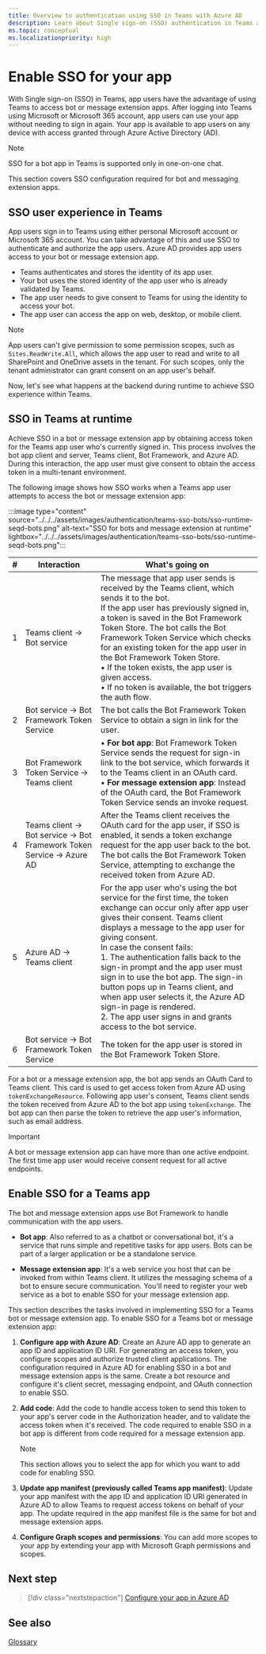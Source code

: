 ```yaml
---
title: Overview to authentication using SSO in Teams with Azure AD
description: Learn about Single sign-on (SSO) authentication in Teams and how to enable it in bots and message extension.
ms.topic: conceptual
ms.localizationpriority: high
---
```

# Enable SSO for your app

With Single sign-on (SSO) in Teams, app users have the advantage of using Teams to access bot or message extension apps. After logging into Teams using Microsoft or Microsoft 365 account, app users can use your app without needing to sign in again. Your app is available to app users on any device with access granted through Azure Active Directory (AD).

> [!NOTE]
> SSO for a bot app in Teams is supported only in one-on-one chat.

This section covers SSO configuration required for bot and messaging extension apps.

## SSO user experience in Teams

App users sign in to Teams using either personal Microsoft account or Microsoft 365 account. You can take advantage of this and use SSO to authenticate and authorize the app users. Azure AD provides app users access to your bot or message extension app.

- Teams authenticates and stores the identity of its app user.
- Your bot uses the stored identity of the app user who is already validated by Teams.
- The app user needs to give consent to Teams for using the identity to access your bot.
- The app user can access the app on web, desktop, or mobile client.

> [!NOTE]
> App users can't give permission to some permission scopes, such as `Sites.ReadWrite.All`, which allows the app user to read and write to all SharePoint and OneDrive assets in the tenant. For such scopes, only the tenant administrator can grant consent on an app user's behalf.

Now, let's see what happens at the backend during runtime to achieve SSO experience within Teams.

## SSO in Teams at runtime

Achieve SSO in a bot or message extension app by obtaining access token for the Teams app user who's currently signed in. This process involves the bot app client and server, Teams client, Bot Framework, and Azure AD. During this interaction, the app user must give consent to obtain the access token in a multi-tenant environment.

The following image shows how SSO works when a Teams app user attempts to access the bot or message extension app:

:::image type="content" source="../../../assets/images/authentication/teams-sso-bots/sso-runtime-seqd-bots.png" alt-text="SSO for bots and message extension at runtime" lightbox="../../../assets/images/authentication/teams-sso-bots/sso-runtime-seqd-bots.png":::

| # | Interaction | What's going on |
| --- | --- | --- |
| 1 | Teams client → Bot service | The message that app user sends is received by the Teams client, which sends it to the bot. <br> If the app user has previously signed in, a token is saved in the Bot Framework Token Store. The bot calls the Bot Framework Token Service which checks for an existing token for the app user in the Bot Framework Token Store. <br> • If the token exists, the app user is given access. <br> • If no token is available, the bot triggers the auth flow. |
| 2 | Bot service → Bot Framework Token Service | The bot calls the Bot Framework Token Service to obtain a sign in link for the user. |
| 3 | Bot Framework Token Service → Teams client | • **For bot app**: Bot Framework Token Service sends the request for sign-in link to the bot service, which forwards it to the Teams client in an OAuth card. <br> • **For message extension app**: Instead of the OAuth card, the Bot Framework Token Service sends an invoke request. |
| 4 | Teams client → Bot service → Bot Framework Token Service → Azure AD | After the Teams client receives the OAuth card for the app user, if SSO is enabled, it sends a token exchange request for the app user back to the bot. The bot calls the Bot Framework Token Service, attempting to exchange the received token from Azure AD. |
| 5 | Azure AD → Teams client | For the app user who's using the bot service for the first time, the token exchange can occur only after app user gives their consent. Teams client displays a message to the app user for giving consent. <br> In case the consent fails: <br> 1. The authentication falls back to the sign-in prompt and the app user must sign in to use the bot app. The sign-in button pops up in Teams client, and when app user selects it, the Azure AD sign-in page is rendered. <br> 2. The app user signs in and grants access to the bot service. |
| 6 | Bot service → Bot Framework Token Service | The token for the app user is stored in the Bot Framework Token Store. |

For a bot or a message extension app, the bot app sends an OAuth Card to Teams client. This card is used to get access token from Azure AD using `tokenExchangeResource`. Following app user's consent, Teams client sends the token received from Azure AD to the bot app using `tokenExchange`. The bot app can then parse the token to retrieve the app user's information, such as email address.

> [!IMPORTANT]
> A bot or message extension app can have more than one active endpoint. The first time app user would receive consent request for all active endpoints.

## Enable SSO for a Teams app

The bot and message extension apps use Bot Framework to handle communication with the app users.

- **Bot app**: Also referred to as a chatbot or conversational bot, it's a service that runs simple and repetitive tasks for app users. Bots can be part of a larger application or be a standalone service.

- **Message extension app**: It's a web service you host that can be invoked from within Teams client. It utilizes the messaging schema of a bot to ensure secure communication. You'll need to register your web service as a bot to enable SSO for your message extension app.

This section describes the tasks involved in implementing SSO for a Teams bot or message extension app. To enable SSO for a Teams bot or message extension app:

1. **Configure app with Azure AD**: Create an Azure AD app to generate an app ID and application ID URI. For generating an access token, you configure scopes and authorize trusted client applications. The configuration required in Azure AD for enabling SSO in a bot and message extension apps is the same. Create a bot resource and configure it's client secret, messaging endpoint, and OAuth connection to enable SSO.
1. **Add code**: Add the code to handle access token to send this token to your app's server code in the Authorization header, and to validate the access token when it's received. The code required to enable SSO in a bot app is different from code required for a message extension app.

    > [!NOTE]
    > This section allows you to select the app for which you want to add code for enabling SSO.

1. **Update app manifest (previously called Teams app manifest)**: Update your app manifest with the app ID and application ID URI generated in Azure AD to allow Teams to request access tokens on behalf of your app. The update required in the app manifest file is the same for bot and message extension apps.

1. **Configure Graph scopes and permissions**: You can add more scopes to your app by extending your app with Microsoft Graph permissions and scopes.

## Next step

> [!div class="nextstepaction"]
> [Configure your app in Azure AD](bot-sso-register-aad.md)

## See also

[Glossary](../../../get-started/glossary.md)
